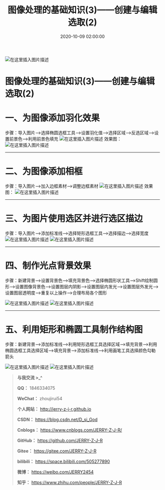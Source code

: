 ﻿---
title: 图像处理的基础知识(3)——创建与编辑选取(2)
date: 2020-10-09 02:00:00
categories: 
- [个人教程]
- [PS] 
tags:
- ps
---

![在这里插入图片描述](https://img-blog.csdnimg.cn/20201201224930638.png)

<!--more-->

# 图像处理的基础知识(3)——创建与编辑选取(2)

# 一、为图像添加羽化效果

步骤：导入图片——>选择椭圆选框工具——>设置羽化值——>选择区域——>反选区域——>设置前景色——>利用前景色填充
![在这里插入图片描述](https://img-blog.csdnimg.cn/20201003184416558.jpg?x-oss-process=image/watermark,type_ZmFuZ3poZW5naGVpdGk,shadow_10,text_aHR0cHM6Ly9ibG9nLmNzZG4ubmV0L0Rfc2lfR29k,size_16,color_FFFFFF,t_70#pic_center)
效果图：
![在这里插入图片描述](https://img-blog.csdnimg.cn/20201003215210115.jpg?x-oss-process=image/watermark,type_ZmFuZ3poZW5naGVpdGk,shadow_10,text_aHR0cHM6Ly9ibG9nLmNzZG4ubmV0L0Rfc2lfR29k,size_16,color_FFFFFF,t_70#pic_center)


---

# 二、为图像添加相框

步骤：导入图片——>加入边框素材——>调整边框素材
![在这里插入图片描述](https://img-blog.csdnimg.cn/20201003184457352.jpg?x-oss-process=image/watermark,type_ZmFuZ3poZW5naGVpdGk,shadow_10,text_aHR0cHM6Ly9ibG9nLmNzZG4ubmV0L0Rfc2lfR29k,size_16,color_FFFFFF,t_70#pic_center)
效果图：
![在这里插入图片描述](https://img-blog.csdnimg.cn/20201003215327835.jpg?x-oss-process=image/watermark,type_ZmFuZ3poZW5naGVpdGk,shadow_10,text_aHR0cHM6Ly9ibG9nLmNzZG4ubmV0L0Rfc2lfR29k,size_16,color_FFFFFF,t_70#pic_center)

---

# 三、为图片使用选区并进行选区描边

步骤：导入图片——>添加标准线——>选择矩形选框工具——>选择描边——>选择宽度
![在这里插入图片描述](https://img-blog.csdnimg.cn/20201003184538851.jpg?x-oss-process=image/watermark,type_ZmFuZ3poZW5naGVpdGk,shadow_10,text_aHR0cHM6Ly9ibG9nLmNzZG4ubmV0L0Rfc2lfR29k,size_16,color_FFFFFF,t_70#pic_center)
![在这里插入图片描述](https://img-blog.csdnimg.cn/2020100321535216.jpg?x-oss-process=image/watermark,type_ZmFuZ3poZW5naGVpdGk,shadow_10,text_aHR0cHM6Ly9ibG9nLmNzZG4ubmV0L0Rfc2lfR29k,size_16,color_FFFFFF,t_70#pic_center)

---


# 四、制作光点背景效果

步骤：新建背景——>设置背景色——>填充背景色——>选择椭圆形状工具——>Shift绘制圆形——>设置图像背景色——>设置图层内阴影——>设置图层内发光——>设置图层外发光——>设置图层透明度——>重复以上操作——>合理布局各个图形

![在这里插入图片描述](https://img-blog.csdnimg.cn/20201003184626432.jpg?x-oss-process=image/watermark,type_ZmFuZ3poZW5naGVpdGk,shadow_10,text_aHR0cHM6Ly9ibG9nLmNzZG4ubmV0L0Rfc2lfR29k,size_16,color_FFFFFF,t_70#pic_center)
![在这里插入图片描述](https://img-blog.csdnimg.cn/20201003215511697.jpg?x-oss-process=image/watermark,type_ZmFuZ3poZW5naGVpdGk,shadow_10,text_aHR0cHM6Ly9ibG9nLmNzZG4ubmV0L0Rfc2lfR29k,size_16,color_FFFFFF,t_70#pic_center)

---


# 五、利用矩形和椭圆工具制作结构图

步骤：新建背景——>添加标准线——>利用矩形选框工具选择区域——>填充背景——>利用椭圆选框工具选择区域——>填充背景——>添加标准线——>利用画笔工具选择颜色勾勒箭头

![在这里插入图片描述](https://img-blog.csdnimg.cn/20201003212949674.jpg?x-oss-process=image/watermark,type_ZmFuZ3poZW5naGVpdGk,shadow_10,text_aHR0cHM6Ly9ibG9nLmNzZG4ubmV0L0Rfc2lfR29k,size_16,color_FFFFFF,t_70#pic_center)
![在这里插入图片描述](https://img-blog.csdnimg.cn/20201003215601904.jpg?x-oss-process=image/watermark,type_ZmFuZ3poZW5naGVpdGk,shadow_10,text_aHR0cHM6Ly9ibG9nLmNzZG4ubmV0L0Rfc2lfR29k,size_16,color_FFFFFF,t_70#pic_center)


> **与我交流 >_^**
>
> **QQ：** 1846334075
>
> **WeChat：** zhoujirui54
>
> **个人网站：** <http://jerry-z-j-r.github.io>	
>
> **CSDN：** <https://blog.csdn.net/D_si_God>
>
> **Cnblogs：** <https://www.cnblogs.com/JERRY-Z-J-R/>
>
> **GitHub：** <https://github.com/JERRY-Z-J-R>
>
> **Gitee：** <https://gitee.com/JERRY-Z-J-R>
>
> **bilibili：** <https://space.bilibili.com/505277890>
>
> **微博：** <https://weibo.com/JERRY2454>
>
> **知乎：** <https://www.zhihu.com/people/JERRY-Z-J-R>





